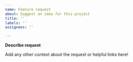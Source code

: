 ```yaml
---
name: Feature request
about: Suggest an idea for this project
title: ''
labels: ''
assignees: ''

---
```


**Describe request**

 Add any other context about the request or helpful links here!
